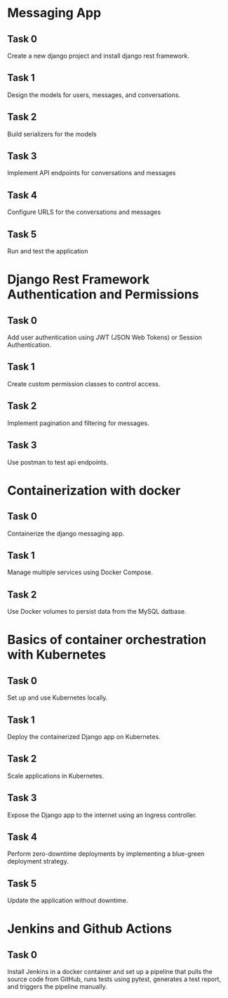 # Messaging App

## Task 0
Create a new django project and install django rest framework.

## Task 1
Design the models for users, messages, and conversations.

## Task 2
Build serializers for the models

## Task 3
Implement API endpoints for conversations and messages

## Task 4
Configure URLS for the conversations and messages

## Task 5
Run and test the application


# Django Rest Framework Authentication and Permissions

## Task 0
Add user authentication using JWT (JSON Web Tokens) or Session Authentication.

## Task 1
Create custom permission classes to control access.

## Task 2
Implement pagination and filtering for messages.

## Task 3
Use postman to test api endpoints.

# Containerization with docker

## Task 0
Containerize the django messaging app.

## Task 1
Manage multiple services using Docker Compose.

## Task 2
Use Docker volumes to persist data from the MySQL datbase.

# Basics of container orchestration with Kubernetes

## Task 0
Set up and use Kubernetes locally.

## Task 1
Deploy the containerized Django app on Kubernetes.

## Task 2
Scale applications in Kubernetes.

## Task 3
Expose the Django app to the internet using an Ingress controller.

## Task 4
Perform zero-downtime deployments by implementing a blue-green deployment strategy.

## Task 5
Update the application without downtime.

# Jenkins and Github Actions

## Task 0
Install Jenkins in a docker container and set up a pipeline that pulls the source code from GitHub, runs tests using pytest, generates a test report, and triggers the pipeline manually.
